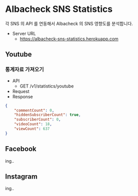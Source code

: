 # Albacheck SNS Statistics
각 SNS 의 API 를 연동해서 Albacheck 의 SNS 영향도를 분석합니다.

- Server URL
    - https://albacheck-sns-statistics.herokuapp.com
## Youtube

### 통계자료 가져오기

- API
    - GET /v1/statistics/youtube
- Request
- Response
```json
{
    "commentCount": 0,
    "hiddenSubscriberCount": true,
    "subscriberCount": 0,
    "videoCount": 18,
    "viewCount": 637
}
```

## Facebook

ing..

## Instagram

ing.. 